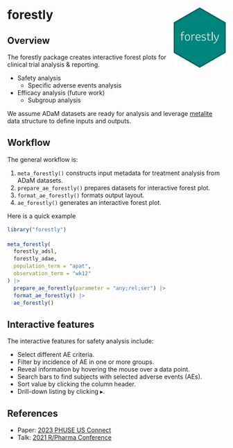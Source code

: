 # forestly <img src="man/figures/logo.png" align="right" width="120" />

<!-- badges: start -->

<!-- badges: end -->

## Overview

The forestly package creates interactive forest plots for clinical trial analysis & reporting.

- Safety analysis
  - Specific adverse events analysis
- Efficacy analysis (future work)
  - Subgroup analysis

We assume ADaM datasets are ready for analysis and
leverage [metalite](https://merck.github.io/metalite/) data structure to define
inputs and outputs.

## Workflow

The general workflow is:

1. `meta_forestly()` constructs input metadata for treatment analysis from ADaM datasets.
1. `prepare_ae_forestly()` prepares datasets for interactive forest plot.
1. `format_ae_forestly()` formats output layout.
1. `ae_forestly()` generates an interactive forest plot.

Here is a quick example

```r
library("forestly")

meta_forestly(
  forestly_adsl,
  forestly_adae,
  population_term = "apat",
  observation_term = "wk12"
) |>
  prepare_ae_forestly(parameter = "any;rel;ser") |>
  format_ae_forestly() |>
  ae_forestly()
```

## Interactive features

The interactive features for safety analysis include:

- Select different AE criteria.
- Filter by incidence of AE in one or more groups.
- Reveal information by hovering the mouse over a data point.
- Search bars to find subjects with selected adverse events (AEs).
- Sort value by clicking the column header.
- Drill-down listing by clicking $\blacktriangleright$.

## References

- Paper: [2023 PHUSE US Connect](https://phuse.s3.eu-central-1.amazonaws.com/Archive/2023/Connect/US/Florida/PAP_DV07.pdf)
- Talk: [2021 R/Pharma Conference](https://rinpharma.com/publication/rinpharma_206/)
